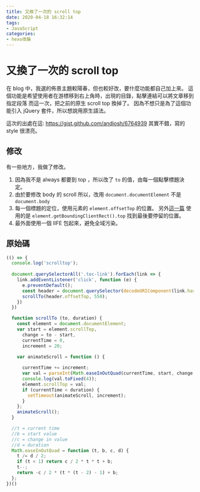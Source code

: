 ```yaml
---
title: 又換了一次的 scroll top
date: 2020-04-18 16:32:14
tags:
- JavaScript
categories:
- hexo改裝
---
```

# 又換了一次的 scroll top

在 blog 中，我選的佈景主題較陽春，但也較好改，要什麼功能都自己加上來。
這個功能是希望使用者在游標移到右上角時，出現的目錄，點擊連結可以將文章移到指定段落
而這一次，把之前的原生 scroll top 換掉了。
因為不想只是為了這個功能引入 jQuery 套件，所以想說用原生語法。

這次的出處在這: https://gist.github.com/andjosh/6764939
其實不錯，寫的 style 很漂亮。

## 修改

有一些地方，我做了修改。

1. 因為我不是 always 都要到 top ，所以改了 `to` 的值，由每一個點擊標題決定。
2. 由於要修改 body 的 scroll 所以，改用 `document.documentElement` 不是 `document.body`
3. 每一個標題的定位，使用元素的 `element.offsetTop` 的位置。
    另外[這一篇](https://gist.github.com/felipenmoura/650e7e1292c1e7638bcf6c9f9aeb9dd5) 使用的是 `element.getBoundingClientRect().top` 找到最後要停留的位置。
4. 最外面使用一個 IIFE 包起來，避免全域污染。

## 原始碼

```javascript
(() => {
  console.log('scrolltop');
  
  document.querySelectorAll('.toc-link').forEach(link => {
    link.addEventListener('click', function (e) {
      e.preventDefault();
      const header = document.querySelector(decodeURIComponent(link.hash));
      scrollTo(header.offsetTop, 550);
    })
  })

  function scrollTo (to, duration) {
    const element = document.documentElement;
    var start = element.scrollTop,
      change = to - start,
      currentTime = 0,
      increment = 20;

    var animateScroll = function () {
      
      currentTime += increment;
      var val = parseInt(Math.easeInOutQuad(currentTime, start, change, duration));
      console.log(val.toFixed(4));
      element.scrollTop = val;
      if (currentTime < duration) {
        setTimeout(animateScroll, increment);
      }
    };
    animateScroll();
  }

  //t = current time
  //b = start value
  //c = change in value
  //d = duration
  Math.easeInOutQuad = function (t, b, c, d) {
    t /= d / 2;
    if (t < 1) return c / 2 * t * t + b;
    t--;
    return -c / 2 * (t * (t - 2) - 1) + b;
  };
})()
```